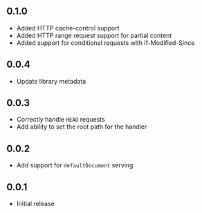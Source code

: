 ## 0.1.0

* Added HTTP cache-control support
* Added HTTP range request support for partial content
* Added support for conditional requests with If-Modified-Since

## 0.0.4

* Update library metadata

## 0.0.3

* Correctly handle `HEAD` requests
* Add ability to set the root path for the handler

## 0.0.2

* Add support for `defaultDocument` serving

## 0.0.1

* Initial release
